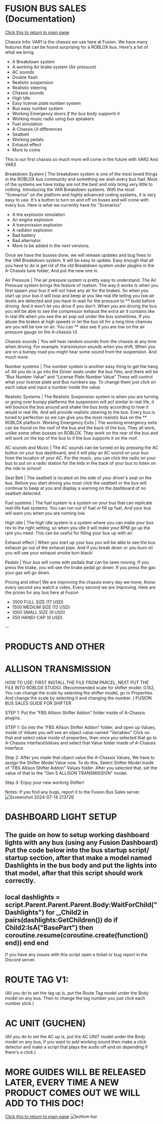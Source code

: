 # FUSION BUS SALES (Documentation)

[Click this to return to main page](https://ben-thedev.github.io)

Chassis Info:
VAR1 is the chassis we use here at Fusion.  We have many features that can be found surprising for a ROBLOX bus.  Here's a list of what we bring.


- A Breakdown system
- A working Air brake system (Air pressure)
- AC sounds
- Double flash
- Realistic suspension
- Realistic steering
- Chassis sounds
- High Idle
- Easy license plate number system
- Bus easy number system
- Working Emergency doors *If the bus body supports it*
- Working music radio using bus speakers
- Fuel simulation
- A-Chassis UI differences
- Seatbelt
- Working pedals
- Exhaust effect
- More to come

 This is our first chassis so much more will come in the future with VAR2 And VAR3




 Breakdown System |
 The breakdown system is one of the most loved things in the ROBLOX bus community and something we wish every bus had.  Most of the systems we have today are not the best and only bring very little to nothing.  Introducing the VAR Breakdown systems.  With the most “Scenarios”  on the platform and highly advanced coding systems, it is very easy to use.  It's a button to turn on and off on buses and will come with every bus.  Here is what we currently have for “Scenarios”
- A tire explosion simulation
- An engine explosion
- A transmission explosion
- A radiator explosion
- Bad battery
- Bad alternator.
- More to be added in the next versions.

 Once we have the busses done,  we will release updates and bug fixes to the VAR Breakdown system.  It will be easy to update. Easy enough that all you have to do is get rid of the old Breakdown system under plugins in the A-Chassis tune folder, And put the new one in.



 Air Pressure |
 The air pressure system is pretty easy to understand.  The Air Pressure system brings the feature of realism.  The way it works is when you first spawn your bus it will not have any air for the brakes.  So when you start up your bus it will loop and beep at you like real life telling you low air levels are detected and you have to wait for the pressure to ** build before driving.  And it won't let you drive if you don't.  When you are driving the bus you will be able to see the compressor exhaust the extra air it contains like in real life when you see the air pop out under the bus sometimes.  If you abuse the brakes at high speeds or let the bus sit for a long time chances are you will be low on air.  You can ** also see if you are low on the air pressure gauge on the A-chassis UI.



 Chassis sounds |
 You will hear random sounds from the chassis at any time when driving.  For example, transmission sounds when you shift,  When you are on a bumpy road you might hear some sound from the suspension. And much more.



 Number systems |
 The number system is another easy thing to get the hang of.  All you do is go into the Driver seats under the bus files, and there will be “Bus Number Value”  and “License Plate Number Value”  These will control what your license plate and Bus numbers say.  To change them just click on each value and input a number inside the value.



 Realistic Systems |
 The Realistic Suspension system is when you are turning or going over bumpy platforms the suspension will act similar to real life,  it will bounce the bus around and shake the bus body according to how it would in real life.  And will provide realistic steering to the bus.  Every bus is tuned to perfection so we can give you the most realistic bus on the ** ROBLOX platform.
 Working Emergency Exits |
 The working emergency exits can be found on the roof of the bus and the back of the bus,  They all work, unlike some other busses on ROBLOX.  They work on the rear of the bus and will work on the top of the bus to if the bus supports it on the roof.



 AC sounds and Music |
 The AC sounds can be turned on by pressing the AC button on your bus dashboard,  and it will play an AC sound on your bus from the location of your AC.  For the music, you can click the radio on your bus to put on a radio station for the kids in the back of your bus to listen on the ride to school!



 Seat Belt |
 The seatbelt is located on the side of your driver's seat on the bus.  Before you start driving you must click the seatbelt or the bus will continue to beep at you and display a warning on the dashboard of no seatbelt detected.



 Fuel systems |
 The fuel system is a system on your bus that can replicate real-life fuel systems.  You can run out of fuel or fill up fuel,  And your bus will warn you when you are running low. 



 High idle |
 The high idle system is a system where you can make your bus rev to the right setting, so when you idle it will make your RPM go up the rpm you need.  This can be useful for filling your bus up with air.



 Exhaust effect |
 When you start up your bus you will be able to see the bus exhaust go out of the exhaust pipe.  And if you break down or you burn oil you will see your exhaust smoke turn black!



 Pedals |
 Your bus will come with pedals that can be seen moving.  If you press the brake, you will see the brake pedal go down.  If you press the gas your gas will go down.



 Pricing and other|
 We are improving the chassis every day we move,  Know every second you watch a video,  Every second we are improving.  Here are the prices for any bus here at Fusion
- 3500 FULL SIZE  (17 USD)
- 1500 MEDIUM SIZE (12 USD)
- 1000 SMALL SIZE (9 USD)
- 550 HANDI-CAP (6 USD)

--
# PRODUCTS AND OTHER

# ALLISON TRANSMISSION
 HOW TO USE:
 FIRST INSTALL THE FILE FROM PARCEL,
 NEXT PUT THE FILE INTO ROBLOX STUDIO.
 (Recommended scale for shifter model: 0.152, You can change the scale by selecting the shifter model, go to Properties.  And change the scale by selecting it and changing the number. )
 FUSION BUS SALES GUIDE FOR SHIFTER

STEP 1: Put the "FBS Allison Shifter Addon" folder inside of A-Chassis plugins.

 STEP 1: Go into the "FBS Allison Shifter Addon" folder,  and open up Values,
 inside of Values you will see an object value named "Variables"
 Click on that and select value inside of properties, then once you selected that go to A-Chassis interface\Values and select that Value folder inside of A-Chassis Interface

 Step 2: After you made that object value the A-Chassis Values,  We have to assign the Shifter Model Value now.
  To do this,  Select Shifter Model inside of "FBS Allison Shifter Addon" Values folder.   After you selected that,  set the value of that to the "Gen 5 ALLISON TRANSMISSION" model.

 Step 3:  Enjoy your new working Shifter!

 Notes:  If you find any bugs, report it to the Fusion Bus Sales server.
![Screenshot 2024-07-14 213726](https://github.com/user-attachments/assets/499b94c1-57f7-4939-b28f-a7edc31e27c0)

# DASHBOARD LIGHT SETUP
 The guide on how to setup working dashboard lights with any bus (using any Fusion Dashboard)
 Put the code below into the bus startup script/ startup section, after that make a model named Dashlights in the bus body and put the lights into that model, after that this script should work correctly.
 ------------------------------------------------------------------------

 local dashlights = script.Parent.Parent.Parent.Body:WaitForChild("Dashlights")
 for _,Child2 in pairs(dashlights:GetChildren()) do	
 if Child2:IsA("BasePart") then
 coroutine.resume(coroutine.create(function()	
  end))
end
end
 ------------------------------------------------------------------------

 If you have any issues with this script open a ticket or bug report in the Discord server. 

# ROUTE TAG V1:

 (All you do to set the tag up is, put the Route Tag model under the Body model on any bus.  Then to change the tag number you just click each number stick.)

# AC UNIT (GUCHEN)

 (All you do to set the AC up is, put the AC  UNIT model under the Body model on any bus, if you want to add working sound then make a click detector and make a script that plays the audio off and on depending if there's a click.)

# MORE GUIDES WILL BE RELEASED LATER, EVERY TIME A NEW PRODUCT COMES OUT WE WILL ADD TO THIS DOC!
[Click this to return to main page](https://ben-thedev.github.io)
![bottom bar](https://github.com/user-attachments/assets/cfe3dac1-1f38-49ed-ae1e-04bb2127ea2c)
